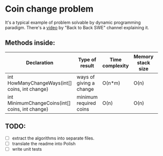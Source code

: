 # Coin change problem

It's a typical example of problem solvable by dynamic programming paradigm. There's a [video](https://www.youtube.com/watch?v=jgiZlGzXMBw) by "Back to Back SWE" channel explaining it.


## Methods inside:
Declaration | Type of result | Time complexity | Memory stack size | Notes
------------|----------------|-----------------|-------------------|------
int HowManyChangeWays(int[] coins, int change) | ways of giving a change | O(n*m) | O(n) | 
int MinimumChangeCoins(int[] coins, int change) | minimum required coins | O(n) | O(n) |

## TODO:
- [ ] extract the algorithms into separate files.
- [ ] translate the readme into Polish
- [ ] write unit tests
